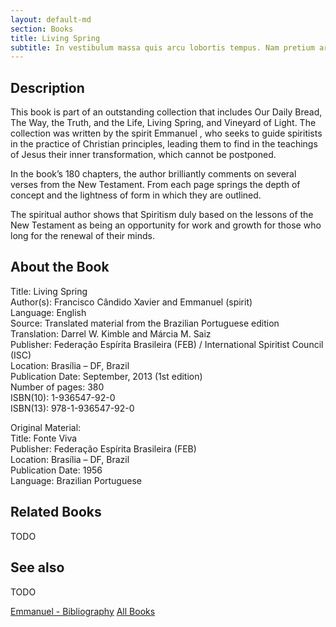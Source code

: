 ```yaml
---
layout: default-md
section: Books
title: Living Spring
subtitle: In vestibulum massa quis arcu lobortis tempus. Nam pretium arcu in odio vulputate luctus.
---
```


## Description
This book is part of an outstanding collection that includes Our Daily Bread, The Way, the Truth, and the Life, Living Spring, and Vineyard of Light. The collection was written by the spirit Emmanuel , who seeks to guide spiritists in the practice of Christian principles, leading them to find in the teachings of Jesus their inner transformation, which cannot be postponed.

In the book’s 180 chapters, the author brilliantly comments on several verses from the New Testament. From each page springs the depth of concept and the lightness of form in which they are outlined.

The spiritual author shows that Spiritism duly based on the lessons of the New Testament as being an opportunity for work and growth for those who long for the renewal of their minds.


## About the Book
Title: 	Living Spring  
Author(s): 	Francisco Cândido Xavier and Emmanuel (spirit)  
Language: 	English  
Source: 	Translated material from the Brazilian Portuguese edition  
Translation: 	Darrel W. Kimble and Márcia M. Saiz  
Publisher: 	Federação Espírita Brasileira (FEB) / International Spiritist Council (ISC)  
Location: 	Brasília – DF, Brazil  
Publication Date: 	September, 2013 (1st edition)  
Number of pages: 	380  
ISBN(10): 	1-936547-92-0  
ISBN(13): 	978-1-936547-92-0  
  
Original Material: 	  
Title: 	Fonte Viva  
Publisher: 	Federação Espírita Brasileira (FEB)  
Location: 	Brasília – DF, Brazil  
Publication Date: 	1956  
Language: 	Brazilian Portuguese  

## Related Books
TODO


## See also
TODO


<a href="/books/emmanuel" class="button">Emmanuel - Bibliography</a>
<a href="/books" class="button">All Books</a>
